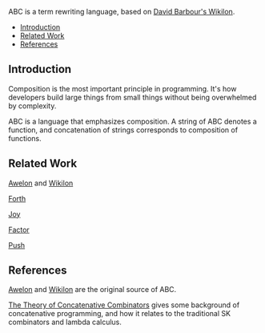 ABC is a term rewriting language, based on [David Barbour's
Wikilon](https://github.com/dmbarbour/wikilon).

- [Introduction](#introduction)
- [Related Work](#related-work)
- [References](#references)

## Introduction
Composition is the most important principle in programming. It's how
developers build large things from small things without being
overwhelmed by complexity.

ABC is a language that emphasizes composition. A string of ABC denotes
a function, and concatenation of strings corresponds to composition of
functions.

## Related Work
[Awelon]() and [Wikilon]()

[Forth]()

[Joy]()

[Factor]()

[Push]()

## References
[Awelon](https://github.com/dmbarbour/awelon) and
[Wikilon](https://github.com/dmbarbour/wikilon) are the original
source of ABC.

[The Theory of Concatenative
Combinators](http://tunes.org/~iepos/joy.html) gives some background
of concatenative programming, and how it relates to the traditional SK
combinators and lambda calculus.
